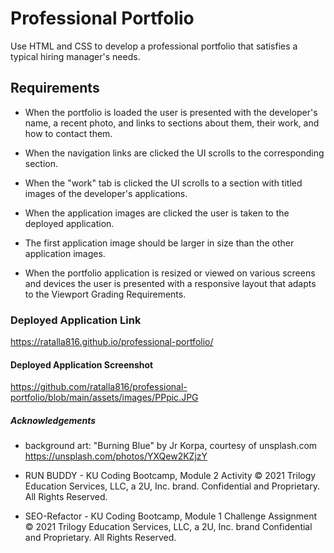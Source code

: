 # Professional Portfolio

Use HTML and CSS to develop a professional portfolio that satisfies a typical hiring manager's needs. 

## Requirements

* When the portfolio is loaded the user is presented with the developer's name, a recent photo, and links to sections about them, their work, and how to contact them. 

* When the navigation links are clicked the UI scrolls to the corresponding section. 

* When the "work" tab is clicked the UI scrolls to a section with titled images of the developer's applications. 

* When the application images are clicked the user is taken to the deployed application. 

* The first application image should be larger in size than the other application images. 

* When the portfolio application is resized or viewed on various screens and devices the user is presented with a responsive layout that adapts to the Viewport Grading Requirements. 

### Deployed Application Link

https://ratalla816.github.io/professional-portfolio/

#### Deployed Application Screenshot

https://github.com/ratalla816/professional-portfolio/blob/main/assets/images/PPpic.JPG 

##### Acknowledgements

* background art: "Burning Blue" by Jr Korpa, courtesy of unsplash.com https://unsplash.com/photos/YXQew2KZjzY

* RUN BUDDY - KU Coding Bootcamp, Module 2 Activity
 © 2021 Trilogy Education Services, LLC, a 2U, Inc. brand. Confidential and Proprietary. All Rights Reserved.

* SEO-Refactor - KU Coding Bootcamp, Module 1 Challenge Assignment
 © 2021 Trilogy Education Services, LLC, a 2U, Inc. brand Confidential and Proprietary. All Rights Reserved.
